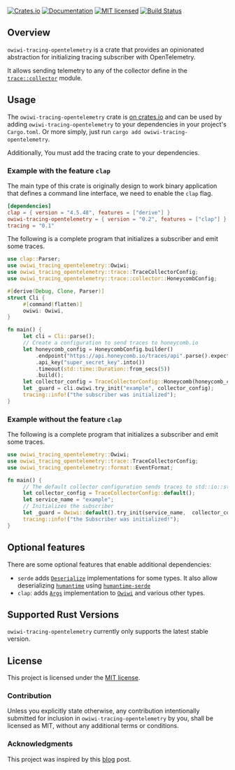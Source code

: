 [![Crates.io][crates-badge]][crates-url]
[![Documentation][docs-badge]][docs-url]
[![MIT licensed][mit-badge]][mit-license]
[![Build Status][actions-badge]][actions-url]

[crates-badge]: https://img.shields.io/crates/v/owiwi-tracing-opentelemetry
[crates-url]: https://crates.io/crates/owiwi-tracing-opentelemetry
[docs-badge]: https://img.shields.io/docsrs/owiwi-tracing-opentelemetry/latest
[docs-url]: https://docs.rs/owiwi-tracing-opentelemetry/latest/owiwi-tracing-opentelemetry/
[mit-badge]: https://img.shields.io/badge/license-MIT-blue
[mit-license]: LICENSE
[actions-badge]: https://github.com/aklanti/owiwi-tracing-opentelemetry/workflows/CI/badge.svg
[actions-url]: https://github.com/aklanti/owiwi-tracing-opentelemetry/actions/workflows/main.yaml

## Overview

`owiwi-tracing-opentelemetry` is a crate that provides an opinionated abstraction for initializing tracing subscriber with OpenTelemetry.

It allows sending telemetry to any of the collector define in the [`trace::collector`][trace-collector] module.

## Usage

The `owiwi-tracing-opentelemetry` crate is [on crates.io][crates-url] and can be
used by adding `owiwi-tracing-opentelemetry` to your dependencies in your project's `Cargo.toml`.
Or more simply, just run `cargo add owiwi-tracing-opentelemetry`.

Additionally, You must add the tracing crate to your dependencies.

### Example with the feature `clap`

The main type of this crate is originally design to work binary application that defines a command line interface, we need to enable the `clap` flag.

```toml
[dependencies]
clap = { version = "4.5.48", features = ["derive"] }
owiwi-tracing-opentelemetry = { version = "0.2", features = ["clap"] }
tracing = "0.1"
```

The following is a complete program that initializes a subscriber and emit some traces.

```rust
use clap::Parser;
use owiwi_tracing_opentelemetry::Owiwi;
use owiwi_tracing_opentelemetry::trace::TraceCollectorConfig;
use owiwi_tracing_opentelemetry::trace::collector::HoneycombConfig;

#[derive(Debug, Clone, Parser)]
struct Cli {
     #[command(flatten)]
     owiwi: Owiwi,
}

fn main() {
     let cli = Cli::parse();
     // Create a configuration to send traces to honeycomb.io
     let honeycomb_config = HoneycombConfig.builder()
         .endpoint("https://api.honeycomb.io/traces/api".parse().expect("to be valid URL"))
         .api_key("super_secret_key".into())
         .timeout(std::time::Duration::from_secs(5))
         .build();
     let collector_config = TraceCollectorConfig::Honeycomb(honeycomb_config);
     let _guard = cli.owiwi.try_init("example", collector_config);
     tracing::info!("the subscriber was initialized");
}

```

### Example without the feature `clap`

The following is a complete program that initializes a subscriber and emit some traces.

```rust
use owiwi_tracing_opentelemetry::Owiwi;
use owiwi_tracing_opentelemetry::trace::TraceCollectorConfig;
use owiwi_tracing_opentelemetry::format::EventFormat;

fn main() {
     // The default collector configuration sends traces to std::io::stdout
     let collector_config = TraceCollectorConfig::default();
     let service_name = "example";
     // Initializes the subscriber
     let _guard = Owiwi::default().try_init(service_name,  collector_config);
     tracing::info!("the Subscriber was initialized!");
}
```

## Optional features

There are some optional features that enable additional dependencies:
- `serde` adds [`Deserialize`][deserialize] implementations for some types. It also allow deserializing [`humantime`][humantime] using [`humantime-serde`][humantime-serde]
- `clap`: adds [`Args`][clap-args] implementation to [`Owiwi`][owiwi] and various other types.

## Supported Rust Versions
`owiwi-tracing-opentelemetry` currently only supports the latest stable version.

## License

This project is licensed under the [MIT license](LICENSE).

### Contribution

Unless you explicitly state otherwise, any contribution intentionally submitted
for inclusion in `owiwi-tracing-opentelemetry` by you, shall be licensed as MIT, without any additional
terms or conditions.

### Acknowledgments
This project was inspired by this [blog][instrumenting-axum] post.


[deserialize]: https://docs.rs/serde/1/serde/trait.Deserialize.html
[humantime]: https://docs.rs/humantime/2/humantime/
[humantime-serde]: https://docs.rs/humantime-serde/1/humantime_serde/
[clap-args]: https://docs.rs/clap/4/clap/trait.Args.html
[owiwi]: https://docs.rs/owiwi-tracing-opentelemetry/latest/owiwi/struct.Owiwi.html
[trace-collector]: https://docs.rs/owiwi-tracing-opentelemetry/latest/trace/collector/index.html
[instrumenting-axum]: https://determinate.systems/blog/instrumenting-axum/ 

